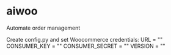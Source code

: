 # aiwoo
Automate order management 

Create config.py and set Woocommerce credentials: 
URL = ""
CONSUMER_KEY = ""
CONSUMER_SECRET = ""
VERSION = ""
